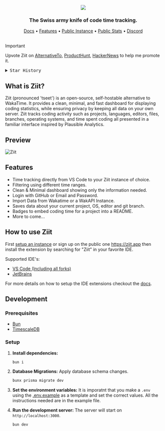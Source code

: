 <p align="center">
   <img src="https://github.com/user-attachments/assets/bc6a1efd-2a7a-473a-8f09-ae75cafeba84"/>
</p>

<h3 align="center">
   The Swiss army knife of code time tracking.
</h3>

<div align="center">
    <a href="https://docs.ziit.app">Docs</a>
    <span> • </span>
    <a href="#features">Features</a>
    <span> • </span>
    <a href="https://ziit.app">Public Instance</a>
    <span> • </span>
    <a href="https://ziit.app/stats">Public Stats</a>
    <span> • </span>
    <a href="https://discord.gg/Y7SbYphVw9">Discord</a>
</div>

<br>

> [!IMPORTANT]
> Upvote Ziit on [AlternativeTo](https://alternativeto.net/software/ziit/about/), [ProductHunt](https://www.producthunt.com/posts/ziit), [HackerNews](https://news.ycombinator.com/item?id=44029494) to help me promote it.

<details>
  <summary><kbd>Star History</kbd></summary>
  <a href="https://starchart.cc/0PandaDEV/Ziit">
    <picture>
      <img width="100%" src="https://starchart.cc/0PandaDEV/ziit.svg?variant=adaptive">
    </picture>
  </a>
</details>

## What is Ziit?

Ziit (pronounced 'tseet') is an open-source, self-hostable alternative to WakaTime. It provides a clean, minimal, and fast dashboard for displaying coding statistics, while ensuring privacy by keeping all data on your own server. Ziit tracks coding activity such as projects, languages, editors, files, branches, operating systems, and time spent coding all presented in a familiar interface inspired by Plausible Analytics.

## Preview

![Ziit](https://github.com/user-attachments/assets/bf8e8d72-3181-47e7-924f-537c74f68819)

## Features

- Time tracking directly from VS Code to your Ziit instance of choice.
- Filtering using different time ranges.
- Clean & Minimal dashboard showing only the information needed.
- Login with GitHub or Email and Password.
- Import Data from Wakatime or a WakAPI Instance.
- Saves data about your current project, OS, editor and git branch.
- Badges to embed coding time for a project into a README.
- More to come...

## How to use Ziit

First [setup an instance](https://docs.ziit.app/deploy) or sign up on the public one <https://ziit.app> then install the extension by searching for "Ziit" in your favorite IDE.

Supported IDE's:

- [VS Code (Including all forks)](https://docs.ziit.app/extensions/vscode)
- [JetBrains](https://plugins.jetbrains.com/plugin/27391-ziit)

For more details on how to setup the IDE extensions checkout the [docs](https://docs.ziit.app/extensions).

## Development

### Prerequisites

- [Bun](https://bun.sh/)
- [TimescaleDB](https://docs.timescale.com/self-hosted/latest/install/installation-docker/)

### Setup

1. **Install dependencies:**

   ```bash
   bun i
   ```

2. **Database Migrations:**
   Apply database schema changes.

   ```bash
   bunx prisma migrate dev
   ```

3. **Set the environment variables:**
   It is imporatnt that you make a `.env` using the [.env.example](https://github.com/0PandaDEV/Ziit/blob/main/.env.example) as a template and set the correct values. All the instructions needed are in the example file.

4. **Run the development server:**
   The server will start on `http://localhost:3000`.

   ```bash
   bun dev
   ```
